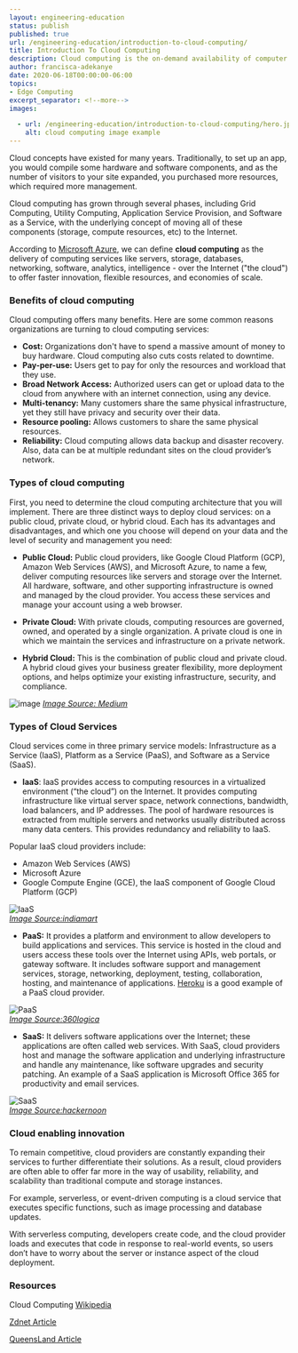 ```yaml
---
layout: engineering-education
status: publish
published: true
url: /engineering-education/introduction-to-cloud-computing/
title: Introduction To Cloud Computing
description: Cloud computing is the on-demand availability of computer system resources, especially data storage and computing power, without direct active management by the user.
author: francisca-adekanye
date: 2020-06-18T00:00:00-06:00
topics:
- Edge Computing
excerpt_separator: <!--more-->
images:

  - url: /engineering-education/introduction-to-cloud-computing/hero.jpg
    alt: cloud computing image example
---
```

Cloud concepts have existed for many years. Traditionally, to set up an app, you would compile some hardware and software components, and as the number of visitors to your site expanded, you purchased more resources, which required more management.
<!--more-->

Cloud computing has grown through several phases, including Grid Computing, Utility Computing, Application Service Provision, and Software as a Service, with the underlying concept of moving all of these components (storage, compute resources, etc) to the Internet.

According to [Microsoft Azure](https://azure.microsoft.com/en-us/overview/what-is-cloud-computing/), we can define **cloud computing** as the delivery of computing services like servers, storage, databases, networking, software, analytics, intelligence - over the Internet ("the cloud") to offer faster innovation, flexible resources, and economies of scale.

### Benefits of cloud computing
Cloud computing offers many benefits. Here are some common reasons organizations are turning to cloud computing services:

- **Cost:** Organizations don't have to spend a massive amount of money to buy hardware. Cloud computing also cuts costs related to downtime.
- **Pay-per-use:** Users get to pay for only the resources and workload that they use.
- **Broad Network Access:** Authorized users can get or upload data to the cloud from anywhere with an internet connection, using any device.
- **Multi-tenancy:** Many customers share the same physical infrastructure, yet they still have privacy and security over their data.
- **Resource pooling:** Allows customers to share the same physical resources.
- **Reliability:** Cloud computing allows data backup and disaster recovery. Also, data can be at multiple redundant sites on the cloud provider’s network.

### Types of cloud computing
First, you need to determine the cloud computing architecture that you will implement. There are three distinct ways to deploy cloud services: on a public cloud, private cloud, or hybrid cloud. Each has its advantages and disadvantages, and which one you choose will depend on your data and the level of security and management you need:

- **Public Cloud:** Public cloud providers, like Google Cloud Platform (GCP), Amazon Web Services (AWS), and Microsoft Azure, to name a few, deliver computing resources like servers and storage over the Internet. All hardware, software, and other supporting infrastructure is owned and managed by the cloud provider. You access these services and manage your account using a web browser.

- **Private Cloud:** With private clouds, computing resources are governed, owned, and operated by a single organization. A private cloud is one in which we maintain the services and infrastructure on a private network.

- **Hybrid Cloud:** This is the combination of public cloud and private cloud. A hybrid cloud gives your business greater flexibility, more deployment options, and helps optimize your existing infrastructure, security, and compliance.

![image](/engineering-education/introduction-to-cloud-computing/cloud-image-1.png)
*[Image Source: Medium](https://medium.com/@karansinghreen/what-is-the-difference-between-public-private-and-hybrid-cloud-a41bba631479)*

### Types of Cloud Services
Cloud services come in three primary service models: Infrastructure as a Service (IaaS), Platform as a Service (PaaS), and Software as a Service (SaaS).

- **IaaS**: IaaS provides access to computing resources in a virtualized environment (“the cloud”) on the Internet. It provides computing infrastructure like virtual server space, network connections, bandwidth, load balancers, and IP addresses. The pool of hardware resources is extracted from multiple servers and networks usually distributed across many data centers. This provides redundancy and reliability to IaaS.

Popular IaaS cloud providers include:

   - Amazon Web Services (AWS)
   - Microsoft Azure
   - Google Compute Engine (GCE), the IaaS component of Google Cloud Platform (GCP)


![IaaS](/engineering-education/introduction-to-cloud-computing/infrastructure-management.jpg)<br>
*[Image Source:indiamart](https://www.indiamart.com/proddetail/infrastructure-management-services-9277027797.html)*

- **PaaS:** It provides a platform and environment to allow developers to build applications and services. This service is hosted in the cloud and users access these tools over the Internet using APIs, web portals, or gateway software. It includes software support and management services, storage, networking, deployment, testing, collaboration, hosting, and maintenance of applications. [Heroku](https://www.heroku.com/) is a good example of a PaaS cloud provider.

![PaaS](/engineering-education/introduction-to-cloud-computing/paas.jpg)<br>
*[Image Source:360logica](https://www.360logica.com/blog/some-of-the-key-benefits-of-platform-as-a-service-paas-cloud-computing-model/)*

- **SaaS:** It delivers software applications over the Internet; these applications are often called web services. With SaaS, cloud providers host and manage the software application and underlying infrastructure and handle any maintenance, like software upgrades and security patching. An example of a SaaS application is Microsoft Office 365 for productivity and email services.

![SaaS](/engineering-education/introduction-to-cloud-computing/saas.png)<br>
*[Image Source:hackernoon](https://hackernoon.com)*

### Cloud enabling innovation
To remain competitive, cloud providers are constantly expanding their services to further differentiate their solutions. As a result, cloud providers are often able to offer far more in the way of usability, reliability, and scalability than traditional compute and storage instances.

For example, serverless, or event-driven computing is a cloud service that executes specific functions, such as image processing and database updates.

With serverless computing, developers create code, and the cloud provider loads and executes that code in response to real-world events, so users don’t have to worry about the server or instance aspect of the cloud deployment.

### **Resources**

Cloud Computing [Wikipedia](https://en.wikipedia.org/wiki/Cloud_computing)

[Zdnet Article](https://www.zdnet.com/article/what-is-cloud-computing-everything-you-need-to-know-about-the-cloud/)

[QueensLand Article](https://www.business.qld.gov.au/running-business/it/cloud-computing/explained)

